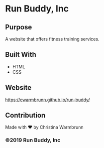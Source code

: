 # Run Buddy, Inc

## Purpose

A website that offers fitness training services.

## Built With

- HTML
- CSS

## Website

https://cwarmbrunn.github.io/run-buddy/

## Contribution

Made with ❤️ by Christina Warmbrunn

### ©️2019 Run Buddy, Inc
